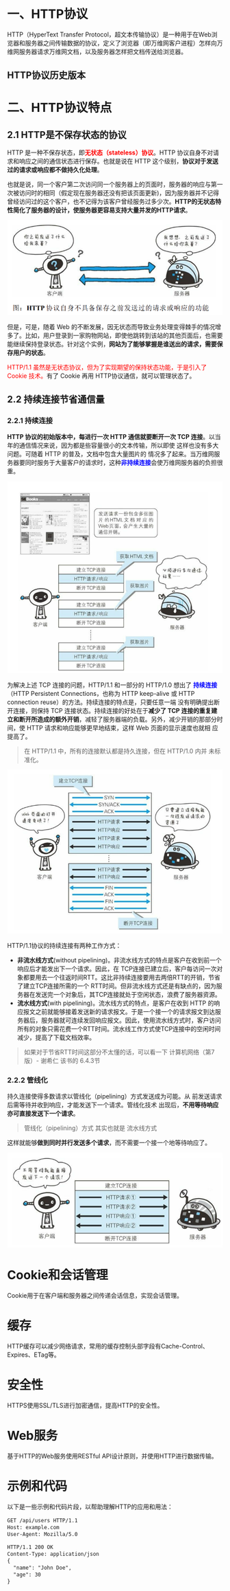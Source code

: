 # 一、HTTP协议

HTTP（HyperText Transfer Protocol，超文本传输协议）是一种用于在Web浏览器和服务器之间传输数据的协议，定义了浏览器（即万维网客户进程）怎样向万维网服务器请求万维网文档，以及服务器怎样把文档传送给浏览器。



## HTTP协议历史版本





# 二、HTTP协议特点

## 2.1 HTTP是不保存状态的协议

HTTP 是一种不保存状态，即<font color="red">**无状态（stateless）协议**</font>。HTTP 协议自身不对请求和响应之间的通信状态进行保存。也就是说在 HTTP 这个级别，**协议对于发送过的请求或响应都不做持久化处理**。

也就是说，同一个客户第二次访问同一个服务器上的页面时，服务器的响应与第一次被访问时的相同（假定现在服务器还没有把该页面更新)，因为服务器并不记得曾经访问过的这个客户，也不记得为该客户曾经服务过多少次。**HTTP的无状态特性简化了服务器的设计，使服务器更容易支持大量并发的HTTP请求**。

![image-20230712101950944](images/image-20230712101950944.png)

但是，可是，随着 Web 的不断发展，因无状态而导致业务处理变得棘手的情况增多了。比如，用户登录到一家购物网站，即使他跳转到该站的其他页面后，也需要能继续保持登录状态。针对这个实例，**网站为了能够掌握是谁送出的请求，需要保存用户的状态**。

<font color="red">HTTP/1.1 虽然是无状态协议，但为了实现期望的保持状态功能，于是引入了 Cookie 技术。</font>有了 Cookie 再用 HTTP协议通信，就可以管理状态了。



## 2.2 持续连接节省通信量

### 2.2.1 持续连接

**HTTP 协议的初始版本中，每进行一次 HTTP 通信就要断开一次 TCP 连接**。以当年的通信情况来说，因为都是些容量很小的文本传输，所以即使 这样也没有多大问题。可随着 HTTP 的普及，文档中包含大量图片的 情况多了起来。当万维网服务器要同时服务于大量客户的请求时，这种<font color="blue">**非持续连接**</font>会使万维网服务器的负担很重。

![image-20230711220252887](images/image-20230711220252887.png)

为解决上述 TCP 连接的问题，HTTP/1.1 和一部分的 HTTP/1.0 想出了 <font color="blue">**持续连接**</font>（HTTP Persistent Connections，也称为 HTTP keep-alive 或 HTTP connection reuse）的方法。持续连接的特点是，只要任意一端 没有明确提出断开连接，则保持 TCP 连接状态。持续连接的好处在于**减少了 TCP 连接的重复建立和断开所造成的额外开销**，减轻了服务器端的负载。另外，减少开销的那部分时间，使 HTTP 请求和响应能够更早地结束，这样 Web 页面的显示速度也就相 应提高了。

> 在 HTTP/1.1 中，所有的连接默认都是持久连接，但在 HTTP/1.0 内并 未标准化。

![image-20230711220538899](images/image-20230711220538899.png)



HTTP/1.1协议的持续连接有两种工作方式：

- **非流水线方式**(without pipelining)。非流水线方式的特点是客户在收到前一个响应后才能发出下一个请求。因此，在 TCP连接已建立后，客户每访问一次对象都要用去一个往返时间RTT。这比非持续连接要用去两倍RTT的开销，节省了建立TCP连接所需的一个 RTT时间。但非流水线方式还是有缺点的，因为服务器在发送完一个对象后，其TCP连接就处于空闲状态，浪费了服务器资源。
- **流水线方式**(with pipelining)。流水线方式的特点，是客户在收到 HTTP 的响应报文之前就能够接着发送新的请求报文。于是一个接一个的请求报文到达服务器后，服务器就可连续发回响应报文。因此，使用流水线方式时，客户访问所有的对象只需花费一个RTT时间。流水线工作方式使TCP连接中的空闲时间减少，提高了下载文档效率。

> 如果对于节省RTT时间这部分不太懂的话，可以看一下 计算机网络（第7版）- 谢希仁 该书的 6.4.3节



### 2.2.2 管线化

持久连接使得多数请求以管线化（pipelining）方式发送成为可能。从 前发送请求后需等待并收到响应，才能发送下一个请求。管线化技术 出现后，**不用等待响应亦可直接发送下一个请求**。

> 管线化（pipelining）方式 其实也就是  流水线方式

这样就能够**做到同时并行发送多个请求**，而不需要一个接一个地等待响应了。

![image-20230711222753953](images/image-20230711222753953.png)



# Cookie和会话管理

Cookie用于在客户端和服务器之间传递会话信息，实现会话管理。



# 缓存

HTTP缓存可以减少网络请求，常用的缓存控制头部字段有Cache-Control、Expires、ETag等。



# 安全性

HTTPS使用SSL/TLS进行加密通信，提高HTTP的安全性。



# Web服务

基于HTTP的Web服务使用RESTful API设计原则，并使用HTTP进行数据传输。



# 示例和代码

以下是一些示例和代码片段，以帮助理解HTTP的应用和用法：

```http
GET /api/users HTTP/1.1
Host: example.com
User-Agent: Mozilla/5.0
```

```
HTTP/1.1 200 OK
Content-Type: application/json
{
  "name": "John Doe",
  "age": 30
}
```


